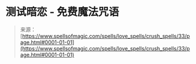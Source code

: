 <!--yml

category: 未分类

date: 2024-06-12 18:32:49

-->

# 测试暗恋 - 免费魔法咒语

> 来源：[https://www.spellsofmagic.com/spells/love_spells/crush_spells/33/page.html#0001-01-01](https://www.spellsofmagic.com/spells/love_spells/crush_spells/33/page.html#0001-01-01)
